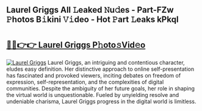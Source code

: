 ## Laurel Griggs All 𝙻eaked 𝙽u𝚍es - Part-FZw 𝙿hotos B𝚒kini 𝚅𝚒deo - Hot 𝙿art 𝙻eaks kPkql

# <h2><a href="http://ld5dc3.urlbe.top/?page=Laurel+Griggs">🔗🔗👉👉 Laurel Griggs P𝚑oto𝚜Vid𝚎o</a></h2>

[![Laurel Griggs](https://i.imgur.com/eBuTRDB.gif)](http://ld5dc3.urlbe.top/?page=Laurel+Griggs)
Laurel Griggs, an intriguing and contentious character, eludes easy definition. Her distinctive approach to online self-presentation has fascinated and provoked viewers, inciting debates on freedom of expression, self-representation, and the complexities of digital communities. Despite the ambiguity of her future goals, her role in shaping the virtual world is unquestionable. Fueled by unyielding resolve and undeniable charisma, Laurel Griggs progress in the digital world is limitless.
